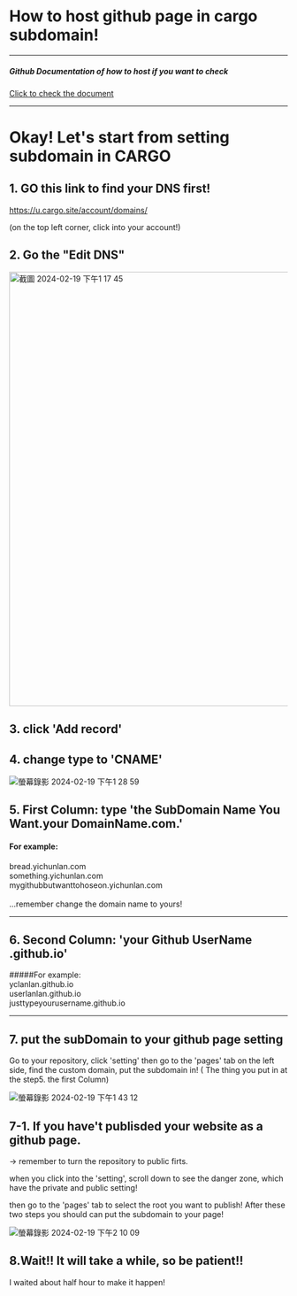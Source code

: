 # How to host github page in cargo subdomain!

<hr>


##### Github Documentation of how to host if you want to check


<a href="https://docs.github.com/en/pages/configuring-a-custom-domain-for-your-github-pages-site/managing-a-custom-domain-for-your-github-pages-site#dns-records-for-your-custom-domain">Click to check the document </a>

<hr>

# Okay! Let's start from setting subdomain in CARGO

## 1. GO this link to find your DNS first!

https://u.cargo.site/account/domains/

(on the top left corner, click into your account!)


## 2. Go the "Edit DNS" 

<img width="785" alt="截圖 2024-02-19 下午1 17 45" src="https://github.com/yclanlan/WebArtAsSite/assets/97862198/906927f4-2aee-4db3-b1b4-f43ef4c6688c">

## 3. click 'Add record' 
## 4. change type to 'CNAME'

![螢幕錄影 2024-02-19 下午1 28 59](https://github.com/yclanlan/WebArtAsSite/assets/97862198/2aa35be5-a561-41da-abe4-8441f42e7eef)


## 5. First Column: type 'the SubDomain Name You Want.your DomainName.com.' 

#### For example: <br>
bread.yichunlan.com<br>
something.yichunlan.com<br>
mygithubbutwanttohoseon.yichunlan.com<br>
<br>
...remember change the domain name to yours!<br>

<!-- (remember the last '.', cargo will change the link directly to "github" when you chick "save") -->

<hr/>

## 6. Second Column: 'your Github UserName .github.io'
#####For example: <br>
yclanlan.github.io<br>
userlanlan.github.io<br>
justtypeyourusername.github.io<br>

<!-- (remember the last '.' again") -->

<hr/>

## 7. put the subDomain to your github page setting
Go to your repository, click 'setting' then go to the 'pages' tab on the left side, find the custom domain, put the subdomain in! ( The thing you put in at the step5. the first Column)

![螢幕錄影 2024-02-19 下午1 43 12](https://github.com/yclanlan/WebArtAsSite/assets/97862198/6e07dc05-9e87-4885-bd40-2d6f33a2f1a2)

## 7-1. If you have't publisded your website as a github page.
-> remember to turn the repository to public firts.

when you click into the 'setting', scroll down to see the danger zone, which have the private and public setting!

then go to the 'pages' tab to select the root you want to publish! After these two steps you should can put the subdomain to your page!

![螢幕錄影 2024-02-19 下午2 10 09](https://github.com/yclanlan/WebArtAsSite/assets/97862198/a57035e9-aeeb-47e2-b5e2-18fccdd182d9)





## 8.Wait!! It will take a while, so be patient!!

I waited about half hour to make it happen!




